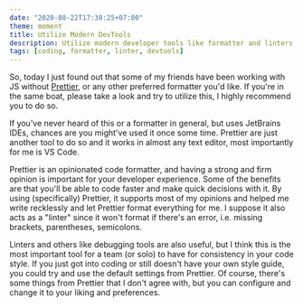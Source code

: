 ```yaml
---
date: "2020-08-22T17:38:25+07:00"
theme: moment
title: Utilize Modern DevTools
description: Utilize modern developer tools like formatter and linters to make your life as a developer easier
tags: [coding, formatter, linter, devtools]
---
```


So, today I just found out that some of my friends have been working with JS without [Prettier](https://prettier.io/), or any other preferred formatter you'd like. If you're in the same boat, please take a look and try to utilize this, I highly recommend you to do so.

If you've never heard of this or a formatter in general, but uses JetBrains IDEs, chances are you might've used it once some time. Prettier are just another tool to do so and it works in almost any text editor, most importantly for me is VS Code.

Prettier is an opinionated code formatter, and having a strong and firm opinion is important for your developer experience. Some of the benefits are that you'll be able to code faster and make quick decisions with it. By using (specifically) Prettier, it supports most of my opinions and helped me write recklessly and let Prettier format everything for me. I suppose it also acts as a "linter" since it won't format if there's an error, i.e. missing brackets, parentheses, semicolons.

Linters and others like debugging tools are also useful, but I think this is the most important tool for a team (or solo) to have for consistency in your code style. If you just got into coding or still doesn't have your own style guide, you could try and use the default settings from Prettier. Of course, there's some things from Prettier that I don't agree with, but you can configure and change it to your liking and preferences.
